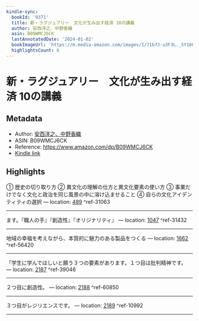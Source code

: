 ```yaml
---
kindle-sync:
  bookId: '9371'
  title: 新・ラグジュアリー　文化が生み出す経済 10の講義
  author: 安西洋之、中野香織
  asin: B09WMCJ6CK
  lastAnnotatedDate: '2024-01-02'
  bookImageUrl: 'https://m.media-amazon.com/images/I/71b7J-u3F3L._SY160.jpg'
  highlightsCount: 6
---
```

# 新・ラグジュアリー　文化が生み出す経済 10の講義
## Metadata
* Author: [安西洋之、中野香織](https://www.amazon.comundefined)
* ASIN: B09WMCJ6CK
* Reference: https://www.amazon.com/dp/B09WMCJ6CK
* [Kindle link](kindle://book?action=open&asin=B09WMCJ6CK)

## Highlights
① 歴史の切り取り方 ② 異文化の理解の仕方と異文化要素の使い方 ③ 事業だけでなく文化と政治を同じ風景の中に溶け込ませること ④ 自らの文化アイデンティティの選択 — location: [489](kindle://book?action=open&asin=B09WMCJ6CK&location=489) ^ref-31063

---
ます。『職人の手』『創造性』『オリジナリティ』 — location: [1047](kindle://book?action=open&asin=B09WMCJ6CK&location=1047) ^ref-31432

---
地域の幸福を考えながら、本質的に魅力のある製品をつくる — location: [1662](kindle://book?action=open&asin=B09WMCJ6CK&location=1662) ^ref-56420

---
「学生に学んでほしいと願う３つの要素があります。１つ目は批判精神です。 — location: [2187](kindle://book?action=open&asin=B09WMCJ6CK&location=2187) ^ref-39046

---
２つ目に創造性。 — location: [2188](kindle://book?action=open&asin=B09WMCJ6CK&location=2188) ^ref-60850

---
３つ目がレジリエンスです。 — location: [2189](kindle://book?action=open&asin=B09WMCJ6CK&location=2189) ^ref-10992

---
